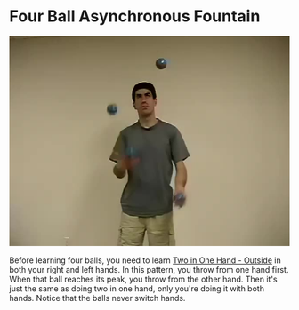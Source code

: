 # Four Ball Asynchronous Fountain

![FourBallAsynchronousFountain](/site/videos/poster/fourasynchronous.jpg)

Before learning four balls, you need to learn [Two in One Hand - Outside](twoinonehand-outside.md) in both your right and left hands. In this pattern, you throw from one hand first. When that ball reaches its peak, you throw from the other hand. Then it's just the same as doing two in one hand, only you're doing it with both hands. Notice that the balls never switch hands.

